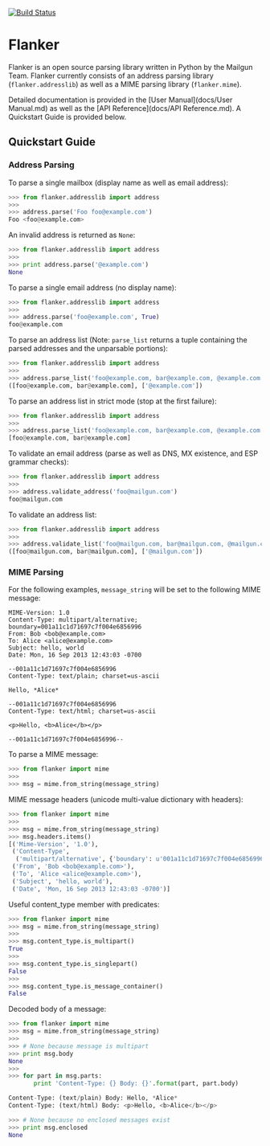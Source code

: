 [![Build Status](https://drone.io/github.com/mailgun/flanker/status.png)](https://drone.io/github.com/mailgun/flanker/latest)

Flanker
=======

Flanker is an open source parsing library written in Python by the Mailgun Team.
Flanker currently consists of an address parsing library (`flanker.addresslib`) as
well as a MIME parsing library (`flanker.mime`).

Detailed documentation is provided in the [User Manual](docs/User Manual.md) as well as the
[API Reference](docs/API Reference.md). A Quickstart Guide is provided below.

## Quickstart Guide

### Address Parsing

To parse a single mailbox (display name as well as email address):

```python
>>> from flanker.addresslib import address
>>>
>>> address.parse('Foo foo@example.com')
Foo <foo@example.com>
```

An invalid address is returned as `None`:

```python
>>> from flanker.addresslib import address
>>>
>>> print address.parse('@example.com')
None
```

To parse a single email address (no display name):

```python
>>> from flanker.addresslib import address
>>>
>>> address.parse('foo@example.com', True)
foo@example.com
```

To parse an address list (Note: `parse_list` returns a tuple containing the parsed 
addresses and the unparsable portions):

```python
>>> from flanker.addresslib import address
>>>
>>> address.parse_list('foo@example.com, bar@example.com, @example.com')
([foo@example.com, bar@example.com], ['@example.com'])
```

To parse an address list in strict mode (stop at the first failure):

```python
>>> from flanker.addresslib import address
>>>
>>> address.parse_list('foo@example.com, bar@example.com, @example.com', True)
[foo@example.com, bar@example.com]
```

To validate an email address (parse as well as DNS, MX existence, and ESP grammar checks):

```python
>>> from flanker.addresslib import address
>>>
>>> address.validate_address('foo@mailgun.com')
foo@mailgun.com
```

To validate an address list:

```python
>>> from flanker.addresslib import address
>>>
>>> address.validate_list('foo@mailgun.com, bar@mailgun.com, @mailgun.com')
([foo@mailgun.com, bar@mailgun.com], ['@mailgun.com'])
```

### MIME Parsing

For the following examples, `message_string` will be set to the following MIME message:

```
MIME-Version: 1.0
Content-Type: multipart/alternative; boundary=001a11c1d71697c7f004e6856996
From: Bob <bob@example.com>
To: Alice <alice@example.com>
Subject: hello, world
Date: Mon, 16 Sep 2013 12:43:03 -0700

--001a11c1d71697c7f004e6856996
Content-Type: text/plain; charset=us-ascii

Hello, *Alice*

--001a11c1d71697c7f004e6856996
Content-Type: text/html; charset=us-ascii

<p>Hello, <b>Alice</b></p>

--001a11c1d71697c7f004e6856996--
```

To parse a MIME message:

```python
>>> from flanker import mime
>>>
>>> msg = mime.from_string(message_string)
```

MIME message headers (unicode multi-value dictionary with headers):

```python
>>> from flanker import mime
>>>
>>> msg = mime.from_string(message_string)
>>> msg.headers.items()
[('Mime-Version', '1.0'),
 ('Content-Type',
  ('multipart/alternative', {'boundary': u'001a11c1d71697c7f004e6856996'})),
 ('From', 'Bob <bob@example.com>'),
 ('To', 'Alice <alice@example.com>'),
 ('Subject', 'hello, world'),
 ('Date', 'Mon, 16 Sep 2013 12:43:03 -0700')]
```

Useful content_type member with predicates:

```python
>>> from flanker import mime
>>> msg = mime.from_string(message_string)
>>>
>>> msg.content_type.is_multipart()
True
>>>
>>> msg.content_type.is_singlepart()
False
>>>
>>> msg.content_type.is_message_container()
False 
```

Decoded body of a message:

```python
>>> from flanker import mime
>>> msg = mime.from_string(message_string)
>>>
>>> # None because message is multipart
>>> print msg.body
None
>>>
>>> for part in msg.parts:
       print 'Content-Type: {} Body: {}'.format(part, part.body)

Content-Type: (text/plain) Body: Hello, *Alice*
Content-Type: (text/html) Body: <p>Hello, <b>Alice</b></p>

>>> # None because no enclosed messages exist
>>> print msg.enclosed
None
```
